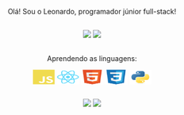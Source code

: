 <p align="center">Olá! Sou o Leonardo, programador júnior full-stack!</p>

##

<div align="center">
  <img height="180em" src="https://github-readme-stats.vercel.app/api?username=leonardomunsa&show_icons=true&theme=dracula&include_all_commits=true&count_private=true"/>
  <img height="180em" src="https://github-readme-stats.vercel.app/api/top-langs/?username=leonardomunsa&layout=compact&langs_count=7&theme=dracula"/>
</div>
  
##
 
<div align="center">
  <p>Aprendendo as linguagens:</p>
  <div style="display: inline_block">
    <img align="center" alt="Leo-Js" height="30" width="45" src="https://raw.githubusercontent.com/devicons/devicon/master/icons/javascript/javascript-plain.svg">
    <img align="center" alt="Leo-React" height="30" width="45" src="https://raw.githubusercontent.com/devicons/devicon/master/icons/react/react-original.svg">
    <img align="center" alt="Leo-HTML" height="30" width="45" src="https://raw.githubusercontent.com/devicons/devicon/master/icons/html5/html5-original.svg">
    <img align="center" alt="Leo-CSS" height="30" width="45" src="https://raw.githubusercontent.com/devicons/devicon/master/icons/css3/css3-original.svg">
    <img align="center" alt="Leo-Python" height="30" width="45" src="https://raw.githubusercontent.com/devicons/devicon/master/icons/python/python-original.svg">
  </div>
</div>
  
##

<div align="center">
   <a href="https://www.linkedin.com/in/leonardo-mc/" target="_blank"><img src="https://img.shields.io/badge/-LinkedIn-%230077B5?style=for-the-badge&logo=linkedin&logoColor=white" target="_blank"></a>
   <a href="https://stackoverflow.com/users/16338009/leonardo" target="_blank"><img src="https://img.shields.io/badge/Stack_Overflow-FE7A16?style=for-the-badge&logo=stack-overflow&logoColor=white" target="_blank"></a>
</div>

